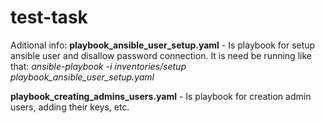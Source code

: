 # test-task

Aditional info:
**playbook_ansible_user_setup.yaml** - Is playbook for setup ansible user and disallow password connection.
It is need be running like that:
*ansible-playbook -i inventories/setup playbook_ansible_user_setup.yaml*

**playbook_creating_admins_users.yaml** - Is playbook for creation admin users, adding their keys, etc.



